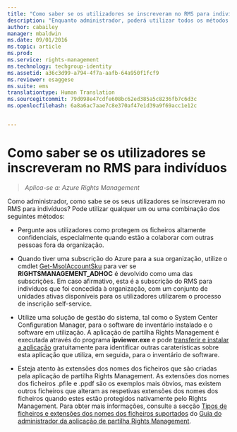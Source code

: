 ```yaml
---
title: "Como saber se os utilizadores se inscreveram no RMS para indivíduos | Azure RMS"
description: "Enquanto administrador, poderá utilizar todos os métodos descritos neste artigo ou uma combinação dos mesmos para verificar se os seus utilizadores se inscreveram ou não no RMS para indivíduos."
author: cabailey
manager: mbaldwin
ms.date: 09/01/2016
ms.topic: article
ms.prod: 
ms.service: rights-management
ms.technology: techgroup-identity
ms.assetid: a36c3d99-a794-4f7a-aafb-64a950f1fcf9
ms.reviewer: esaggese
ms.suite: ems
translationtype: Human Translation
ms.sourcegitcommit: 79d098e47cdfe608bc62ed385a5c8236fb7c6d3c
ms.openlocfilehash: 6a8a6ac7aae7c8e370af47e1d39a9f69acc1e12c


---
```



# Como saber se os utilizadores se inscreveram no RMS para indivíduos

>*Aplica-se a: Azure Rights Management*

Como administrador, como sabe se os seus utilizadores se inscreveram no RMS para indivíduos? Pode utilizar qualquer um ou uma combinação dos seguintes métodos:

-   Pergunte aos utilizadores como protegem os ficheiros altamente confidenciais, especialmente quando estão a colaborar com outras pessoas fora da organização.

-   Quando tiver uma subscrição do Azure para a sua organização, utilize o cmdlet [Get-MsolAccountSku](https://msdn.microsoft.com/library/azure/dn194118.aspx) para ver se **RIGHTSMANAGEMENT_ADHOC** é devolvido como uma das subscrições. Em caso afirmativo, esta é a subscrição do RMS para indivíduos que foi concedida à organização, com um conjunto de unidades ativas disponíveis para os utilizadores utilizarem o processo de inscrição self-service.

-   Utilize uma solução de gestão do sistema, tal como o System Center Configuration Manager, para o software de inventário instalado e o software em utilização. A aplicação de partilha Rights Management é executada através do programa **ipviewer.exe** e pode [transferir e instalar a aplicação](http://go.microsoft.com/fwlink/?LinkId=303970) gratuitamente para identificar outras caraterísticas sobre esta aplicação que utiliza, em seguida, para o inventário de software.

-   Esteja atento às extensões dos nomes dos ficheiros que são criadas pela aplicação de partilha Rights Management. As extensões dos nomes dos ficheiros .pfile e .ppdf são os exemplos mais óbvios, mas existem outros ficheiros que alteram as respetivas extensões dos nomes dos ficheiros quando estes estão protegidos nativamente pelo Rights Management. Para obter mais informações, consulte a secção [Tipos de ficheiros e extensões dos nomes dos ficheiros suportados](../rms-client/sharing-app-admin-guide-technical.md#supported-file-types-and-file-name-extensions) do [Guia do administrador da aplicação de partilha Rights Management](http://technet.microsoft.com/library/dn339003.aspx).




<!--HONumber=Sep16_HO1-->


